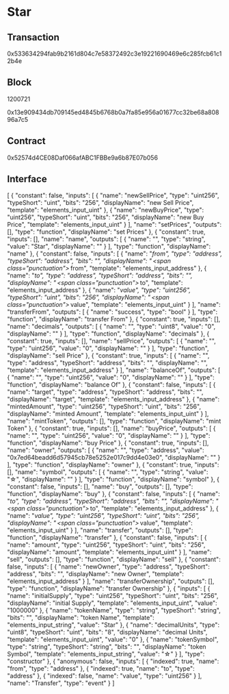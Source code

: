Star
====

Transaction
-----------

0x533634294fab9b2161d804c7e58372492c3e19221690469e6c285fcb61c12b4e

Block
-----

1200721

0x13e909434db709145ed4845b6768b0a7fa85e956a01677cc32be68a80896a7c5

Contract
--------

0x52574d4CE08Daf066afABC1FBBe9a6b87E07b056

Interface
---------

[ { "constant": false, "inputs": [ { "name": "newSellPrice", "type": "uint256", "typeShort": "uint", "bits": "256", "displayName": "new Sell Price", "template": "elements_input_uint" }, { "name": "newBuyPrice", "type": "uint256", "typeShort": "uint", "bits": "256", "displayName": "new Buy Price", "template": "elements_input_uint" } ], "name": "setPrices", "outputs": [], "type": "function", "displayName": "set Prices" }, { "constant": true, "inputs": [], "name": "name", "outputs": [ { "name": "", "type": "string", "value": "Star", "displayName": "" } ], "type": "function", "displayName": "name" }, { "constant": false, "inputs": [ { "name": "_from", "type": "address", "typeShort": "address", "bits": "", "displayName": "&thinsp;<span class=\"punctuation\">_</span>&thinsp;from", "template": "elements_input_address" }, { "name": "_to", "type": "address", "typeShort": "address", "bits": "", "displayName": "&thinsp;<span class=\"punctuation\">_</span>&thinsp;to", "template": "elements_input_address" }, { "name": "_value", "type": "uint256", "typeShort": "uint", "bits": "256", "displayName": "&thinsp;<span class=\"punctuation\">_</span>&thinsp;value", "template": "elements_input_uint" } ], "name": "transferFrom", "outputs": [ { "name": "success", "type": "bool" } ], "type": "function", "displayName": "transfer From" }, { "constant": true, "inputs": [], "name": "decimals", "outputs": [ { "name": "", "type": "uint8", "value": "0", "displayName": "" } ], "type": "function", "displayName": "decimals" }, { "constant": true, "inputs": [], "name": "sellPrice", "outputs": [ { "name": "", "type": "uint256", "value": "0", "displayName": "" } ], "type": "function", "displayName": "sell Price" }, { "constant": true, "inputs": [ { "name": "", "type": "address", "typeShort": "address", "bits": "", "displayName": "", "template": "elements_input_address" } ], "name": "balanceOf", "outputs": [ { "name": "", "type": "uint256", "value": "0", "displayName": "" } ], "type": "function", "displayName": "balance Of" }, { "constant": false, "inputs": [ { "name": "target", "type": "address", "typeShort": "address", "bits": "", "displayName": "target", "template": "elements_input_address" }, { "name": "mintedAmount", "type": "uint256", "typeShort": "uint", "bits": "256", "displayName": "minted Amount", "template": "elements_input_uint" } ], "name": "mintToken", "outputs": [], "type": "function", "displayName": "mint Token" }, { "constant": true, "inputs": [], "name": "buyPrice", "outputs": [ { "name": "", "type": "uint256", "value": "0", "displayName": "" } ], "type": "function", "displayName": "buy Price" }, { "constant": true, "inputs": [], "name": "owner", "outputs": [ { "name": "", "type": "address", "value": "0x7ed64beadd6d57945cb78e5252e017c9dd4e03e0", "displayName": "" } ], "type": "function", "displayName": "owner" }, { "constant": true, "inputs": [], "name": "symbol", "outputs": [ { "name": "", "type": "string", "value": "☆", "displayName": "" } ], "type": "function", "displayName": "symbol" }, { "constant": false, "inputs": [], "name": "buy", "outputs": [], "type": "function", "displayName": "buy" }, { "constant": false, "inputs": [ { "name": "_to", "type": "address", "typeShort": "address", "bits": "", "displayName": "&thinsp;<span class=\"punctuation\">_</span>&thinsp;to", "template": "elements_input_address" }, { "name": "_value", "type": "uint256", "typeShort": "uint", "bits": "256", "displayName": "&thinsp;<span class=\"punctuation\">_</span>&thinsp;value", "template": "elements_input_uint" } ], "name": "transfer", "outputs": [], "type": "function", "displayName": "transfer" }, { "constant": false, "inputs": [ { "name": "amount", "type": "uint256", "typeShort": "uint", "bits": "256", "displayName": "amount", "template": "elements_input_uint" } ], "name": "sell", "outputs": [], "type": "function", "displayName": "sell" }, { "constant": false, "inputs": [ { "name": "newOwner", "type": "address", "typeShort": "address", "bits": "", "displayName": "new Owner", "template": "elements_input_address" } ], "name": "transferOwnership", "outputs": [], "type": "function", "displayName": "transfer Ownership" }, { "inputs": [ { "name": "initialSupply", "type": "uint256", "typeShort": "uint", "bits": "256", "displayName": "initial Supply", "template": "elements_input_uint", "value": "1000000" }, { "name": "tokenName", "type": "string", "typeShort": "string", "bits": "", "displayName": "token Name", "template": "elements_input_string", "value": "Star" }, { "name": "decimalUnits", "type": "uint8", "typeShort": "uint", "bits": "8", "displayName": "decimal Units", "template": "elements_input_uint", "value": "0" }, { "name": "tokenSymbol", "type": "string", "typeShort": "string", "bits": "", "displayName": "token Symbol", "template": "elements_input_string", "value": "☆" } ], "type": "constructor" }, { "anonymous": false, "inputs": [ { "indexed": true, "name": "from", "type": "address" }, { "indexed": true, "name": "to", "type": "address" }, { "indexed": false, "name": "value", "type": "uint256" } ], "name": "Transfer", "type": "event" } ]
